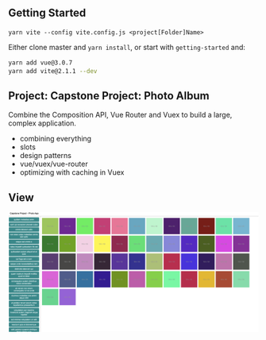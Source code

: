 ## Getting Started

```
yarn vite --config vite.config.js <project[Folder]Name>
```

Either clone master and `yarn install`, or start with `getting-started` and:

```sh
yarn add vue@3.0.7
yarn add vite@2.1.1 --dev
```

## Project: Capstone Project: Photo Album

Combine the Composition API, Vue Router and Vuex to build a large, complex application.

- combining everything
- slots
- design patterns
- vue/vuex/vue-router
- optimizing with caching in Vuex

## View

<img src="photos_Vuex.png" />
